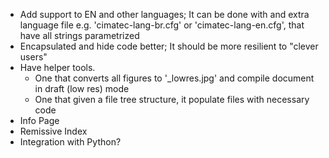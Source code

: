 - Add support to EN and other languages; It can be done with and extra language file e.g. 'cimatec-lang-br.cfg' or 'cimatec-lang-en.cfg', that have all strings parametrized
- Encapsulated and hide code better; It should be more resilient to "clever users"
- Have helper tools.
  - One that converts all figures to '<figname>_lowres.jpg' and compile document in draft (low res) mode
  - One that given a file tree structure, it populate files with necessary code
- Info Page
- Remissive Index
- Integration with Python? 
